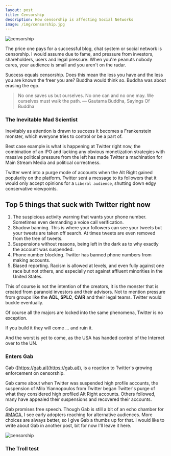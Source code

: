 ```yaml
---
layout: post
title: Censorship
description: How censorship is affecting Social Networks
image: /img/censorship.jpg
---
```


![censorship]({{site.url}}/img/censorship.jpg)

The price one pays for a successful blog, chat system or social network is censorship. I would assume due to fame, and pressure from investors, shareholders, users and legal pressure. When you're peanuts nobody cares, your audience is small and you aren't on the radar.

Success equals censorship. Does this mean the less you have and the less you are known the freer you are? Buddha would think so. Buddha was about erasing the ego.

> No one saves us but ourselves. No one can and no one may. We ourselves must walk the path.
― Gautama Buddha, Sayings Of Buddha

### The Inevitable Mad Scientist

Inevitably as attention is drawn to success it becomes a Frankenstein monster, which everyone tries to control or be a part of.

Best case example is what is happening at Twitter right now, the combination of an IPO and lacking any obvious monetization strategies with massive political pressure from the left has made Twitter a machination for Main Stream Media and political correctness.

Twitter went into a purge mode of accounts when the Alt Right gained popularity on the platform. Twitter sent a message to its followers that it would only accept opinions for a `Liberal audience`, shutting down edgy conservative viewpoints.

## Top 5 things that suck with Twitter right now

1. The suspicious activity warning that wants your phone number. Sometimes even demanding a voice call verification.
2. Shadow banning. This is where your followers can see your tweets but your tweets are taken off search. At times tweets are even removed from the tree of tweets.
3. Suspensions without reasons, being left in the dark as to why exactly the account was suspended.
4. Phone number blocking. Twitter has banned phone numbers from making accounts.
5. Biased reporting. Racism is allowed at levels, and even fully against one race but not others, and especially not against affluent minorities in the United States.

This of course is not the intention of the creators, it is the monster that is created from paranoid investors and their advisors. Not to mention pressure from groups like the **ADL**, **SPLC**, **CAIR** and their legal teams. Twitter would buckle eventually.

Of course all the majors are locked into the same phenomena, Twitter is no exception.

<div class="message">If you build it they will come ... and ruin it.
</div>

And the worst is yet to come, as the USA has handed control of the Internet over to the UN.

### Enters Gab

Gab ([https://gab.ai](https://gab.ai)), is a reaction to Twitter's growing enforcement on censorship.

Gab came about when Twitter was suspended high profile accounts, the suspension of Milo Yiannopoulos from Twitter began Twitter's purge of what they considered high profiled Alt Right accounts. Others followed, many have appealed their suspensions and recovered their accounts.

Gab promises free speech. Though Gab is still a bit of an echo chamber for [#MAGA](https://en.wikipedia.org/wiki/Maga), I see early adopters reaching for alternative audiences. More choices are always better, so I give Gab a thumbs up for that. I would like to write about Gab in another post, bit for now I'll leave it here.

![censorship]({{site.url}}/img/troll.jpg)

### The Troll test
